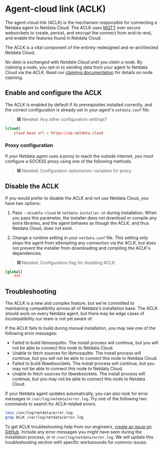 <!--
---
title: "Agent-cloud link (ACLK)"
description: "The agent-cloud link (ACLK) is the mechanism responsible for connecting a Netdata agent to Netdata Cloud. 
The ACLK uses MQTT over secure websockets to create, persist, and encrypt the connect from end-to-end, and enable the 
features found in Netdata Cloud."
date: 2020-03-18
custom_edit_url: https://github.com/netdata/netdata/edit/master/aclk/README.md
---
-->

# Agent-cloud link (ACLK)

The agent-cloud link (ACLK) is the mechanism responsible for connecting a Netdata agent to Netdata Cloud. The ACLK uses
[MQTT](https://en.wikipedia.org/wiki/MQTT) over secure websockets to create, persist, and encrypt the connect from
end-to-end, and enable the features found in Netdata Cloud.

The ACLK is a vital component of the entirely redesigned and re-architected Netdata Cloud.

_No data is exchanged with Netdata Cloud until you claim a node._ By claiming a node, you opt-in to sending data from
your agent to Netdata Cloud via the ACLK. Read our [claiming documentation](../claim/README.md) for details on node
claiming.

## Enable and configure the ACLK

The ACLK is enabled by default if its prerequisites installed correctly, and the correct configuration is already set in
your agent's `netdata.conf` file.

> 🎆 Needed: Any other configuration settings?

```conf
[cloud]
    cloud base url = https://up.netdata.cloud
```

### Proxy configuration

If your Netdata agent uses a proxy to reach the outside internet, you must configure a SOCKS5 proxy using one of the
following methods.

> 🎆 Needed: Configuration options/env variables for proxy.

## Disable the ACLK

If you would prefer to disable the ACLK and not use Netdata Cloud, you have two options:

1.  Pass `--disable-cloud` to `netdata-installer.sh` during installation. When you pass this parameter, the installer
    does not download or compile any extra libraries, and the agent behaves as though the ACLK, and thus Netdata Cloud,
    does not exist.

2.  Change a runtime setting in your `netdata.conf` file. This setting only stops the agent from attempting any
    connection via the ACLK, but does not prevent the installer from downloading and compiling the ACLK's dependencies.

> 🎆 Needed: Configuration flag for disabling ACLK.

```conf
[global]
    ???
```

## Troubleshooting

The ACLK is a new and complex feature, but we're committed to maintaining compatibility across all of Netdata's
installation base. The ACLK should work on every Netdata agent, but there may be edge cases of incompatibility our team
is not yet aware of.

If the ACLK fails to build during manual installation, you may see one of the following error messages:

-   Failed to build libmosquitto. The install process will continue, but you will not be able to connect this node to
    Netdata Cloud.
-   Unable to fetch sources for libmosquitto. The install process will continue, but you will not be able to connect
    this node to Netdata Cloud.
-   Failed to build libwebsockets. The install process will continue, but you may not be able to connect this node to
    Netdata Cloud.
-   Unable to fetch sources for libwebsockets. The install process will continue, but you may not be able to connect
    this node to Netdata Cloud.

If your Netdata agent updates automatically, you can also look for error messages in `/var/log/netdata/error.log`. Try
one of the following two commands to search for ACLK-related errors.

```bash
less /var/log/netdata/error.log
grep ACLK /var/log/netdata/error.log
```

To get ACLK troubleshooting help from our engineers, [create an issue on
GitHub](https://github.com/netdata/netdata/issues/new?labels=bug%2C+needs+triage%2C+ACLK&template=bug_report.md&title=The+installer+failed+to+prepare+the+required+dependencies+for+Netdata+Cloud+functionality).
Include any error messages you might have seen during the installation process, or in `/var/log/netdata/error.log`. We
will update this troubleshooting section with specific workarounds for common issues.
